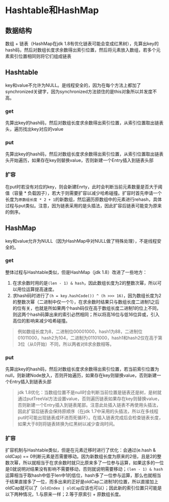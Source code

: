 # Hashtable和HashMap

## 数据结构

数组 + 链表（HashMap在jdk 1.8有优化链表可能会变成红黑树），先算出key的hash码，然后对数组长度求余数得出索引位置，然后将元素放入数组，若多个元素索引位置相同则将它们组成链表

## Hashtable

key和value不允许为NULL。是线程安全的，因为在每个方法上都加了synchronized关键字，因为synchronized方法锁住的是this对象所以并发度不高。

### get

先算出key的hash码，然后对数组长度求余数得出索引位置，从索引位置取出链表头，遍历找出key对应的value

### put

先算出key的hash码，然后对数组长度求余数得出索引位置，从索引位置取出链表头开始遍历，如果存在key则替换value，否则新建一个Entry插入到链表头部

### 扩容

在put时若没有对应的key，则会新建Enrty，此时会判断当前元素数量是否大于阈值（容量 * 负载因子），若大于则需要扩容以减少哈希碰撞。扩容时首先申请一个长度为`原数组长度 * 2 + 1`的新数组，然后遍历原数组中的元素进行rehash，具体过程与put类似。注意，因为链表采用的是头插法，因此扩容后链表可能变为原来的倒序。

## HashMap

key和value允许为NULL（因为HashMap中对NULL做了特殊处理），不是线程安全的。

### get

整体过程与Hashtable类似，但是HashMap（jdk 1.8）改进了一些地方：

1. 在求余数时用的是`(len - 1) & hash`，因此数组长度为2的整数次幂，所以可以用位运算提高速度。
2. 求hash码时进行了`(h = key.hashCode()) ^ (h >>> 16)`，因为数组长度为2的整数次幂（二进制中仅一个1），在求余数时结果只与数组长度二进制1之后的位有关，也就是所如果两个hash码仅在高于数组长度二进制1的位上不同，则这两个hash码算出来的索引必然相同；所以将高16位与低16位异或，引入高位的影响来减少哈希碰撞。

> 例如数组长度为8，二进制位00001000，hash1为88，二进制位01011000，hash2为104，二进制为01101000，hash1和hash2仅在高于第3位（从0开始）不同，所以两者对8求余数相等。

### put

先算出key的hash码，然后对数组长度求余数得出索引位置，若当前索引位置为null，则新建Node放入，否则开始遍历，如果存在key则替换value，否则新建一个Entry插入到链表头部

> jdk 1.8优化：当数组位置不是null时会判断当前位置是链表还是树，是树就通过putTreeVal方法设置value，否则遍历链表如果存在key则替换value，否则新建一个Entry插入到链表尾部。注意此处插入链表不再使用头插法，因此扩容后链表会保持原顺序（在jdk 1.7中采用的头插法，所以在多线程put时可能出现链表成环进而死循环）。在插入链表完成后会检查链表长度，如果大于8则将链表转换为红黑树以减少查询时间。

### 扩容

扩容机制与Hashtable类似，但是在元素迁移时进行了优化：会通过(e.hash & oldCap) == 0判断元素是否需要移动。因为新数组长度为原来的2倍，且是2的整数次幂，所以就相当于在求余数时就只比原来多了一位参与运算，如果这多的一位是0就说明对结果没有影响不需要移动，否则就说明需要移动；`(len - 1) & hash`运算相当于取hash中低于len中1的低位，hash多了一位参与运算，那么也就相当于结果直接多了一位，而多出来的正好是oldCap二进制1的位置，所以直接加上oldCap就可以了（`oldIndex | oldCap`应该也可以）；因此新的索引位置只可能是以下两种情况，1.与原来一样；2.等于原索引 + 原数组长度。